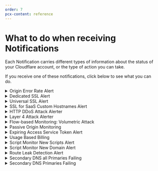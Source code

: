 ```yaml
---
order: 7
pcx-content: reference
---
```


# What to do when receiving Notifications

Each Notification carries different types of information about the status of your Cloudflare account, or the type of action you can take. 

If you receive one of these notifications, click below to see what you can do.

<details>
<summary>Origin Error Rate Alert</summary>
<div>

**What should you do?**

1. Use the link in the Notification you received to see which error codes we are seeing from your origin.
1. Refer to our [Troubleshooting Cloudflare 5XX errors](https://support.cloudflare.com/hc/en-us/articles/115003011431-Troubleshooting-Cloudflare-5XX-errors) to learn how to troubleshoot these errors.

</div>
</details>

<details>
<summary>Dedicated SSL Alert</summary>
<div>

**What should you do?**

You only need to take action if notified that you have a certificate that failed. You can find the reasons why a certificate is not being issued in our [Troubleshooting SSL errors](https://support.cloudflare.com/hc/en-us/articles/200170566-Troubleshooting-SSL-errors#h_c1a6e78e-150d-4db6-89ab-eec7cb1ab03f).

</div>
</details>

<details>
<summary>Universal SSL Alert</summary>
<div>

**What should you do?**

You only need to take action if notified that you have a certificate that failed. You can find the reasons why a certificate is not being issued in our [Troubleshooting SSL errors](https://support.cloudflare.com/hc/en-us/articles/200170566-Troubleshooting-SSL-errors#h_c1a6e78e-150d-4db6-89ab-eec7cb1ab03f).

</div>
</details>

<details>
<summary>SSL for SaaS Custom Hostnames Alert</summary>
<div>

**What should you do?**

You only need to take action if notified that you have a certificate that failed. You can find the reasons why a certificate is not being issued in our [Troubleshooting SSL errors](https://support.cloudflare.com/hc/en-us/articles/200170566-Troubleshooting-SSL-errors#h_c1a6e78e-150d-4db6-89ab-eec7cb1ab03f).

</div>
</details>

<details>
<summary>HTTP DDoS Attack Alerter</summary>
<div>

**What should you do?**

No action needed. Refer to [Understanding Cloudflare DDoS alerts](https://support.cloudflare.com/hc/en-us/articles/360053216191-Understanding-Cloudflare-DDoS-alerts) for more information.

</div>
</details>

<details>
<summary>Layer 4 Attack Alerter</summary>
<div>

**What should you do?**

No action needed. Refer to [Understanding Cloudflare DDoS alerts](https://support.cloudflare.com/hc/en-us/articles/360053216191-Understanding-Cloudflare-DDoS-alerts) for more information.

</div>
</details>

<details>
<summary>Flow-based Monitoring: Volumetric Attack</summary>
<div>

**What should you do?**

You need to advertise your IP prefixes to enable Magic Transit. More information in our [Dynamic advertisement page](https://developers.cloudflare.com/byoip/dynamic-advertisement).

</div>
</details>

<details>
<summary>Passive Origin Monitoring</summary>
<div>

**What should you do?**

Refer to our [Troubleshooting Cloudflare 5XX errors](https://support.cloudflare.com/hc/en-us/articles/115003011431-Troubleshooting-Cloudflare-5XX-errors) page to troubleshoot 521 errors.

</div>
</details>

<details>
<summary>Expiring Access Service Token Alert</summary>
<div>

**What should you do?**

Refresh your service token in the [Teams dashboard](https://dash.teams.cloudflare.com/) under **Configuration > Service Auth**.

</div>
</details>

<details>
<summary>Usage Based Billing</summary>
<div>

**What should you do?**

Review your usage of the product and adjust the configuration and/or increase the alerting threshold.

</div>
</details>

<details>
<summary>Script Monitor New Scripts Alert</summary>
<div>

**What should you do?**

Investigate to confirm it's an expected change.

</div>
</details>

<details>
<summary>Script Monitor New Domain Alert</summary>
<div>

**What should you do?**

Investigate to confirm it's an expected change.

</div>
</details>

<details>
<summary>Route Leak Detection Alert</summary>
<div>

**What should you do?**

Confirm your traffic is healthy: reach out to your transit providers to ensure you are behaving as expected and ask them to follow up with any providers accepting the unauthorized routes.

</div>
</details>

<details>
<summary>Secondary DNS all Primaries Failing</summary>
<div>

**What should you do?**

1. Confirm that your primary nameservers are up and running.
1. Confirm that the ACLs on your primary nameservers are configured correctly.
1. Confirm that your primary nameservers are configured correctly in your Cloudflare account (correct IP, port, TSIG).

</div>
</details>

<details>
<summary>Secondary DNS Primaries Failing</summary>
<div>

**What should you do?**

1. Confirm that the primary nameserver that is failing is up and running.
1. Confirm that the ACL on the primary nameserver that is failing is configured correctly. 
1. Confirm that the primary nameserver that is failing is configured correctly in your Cloudflare account (correct IP, port, TSIG).
Secondary DNS Successfully Updated | No action needed. Everything is working correctly.

</div>
</details>
